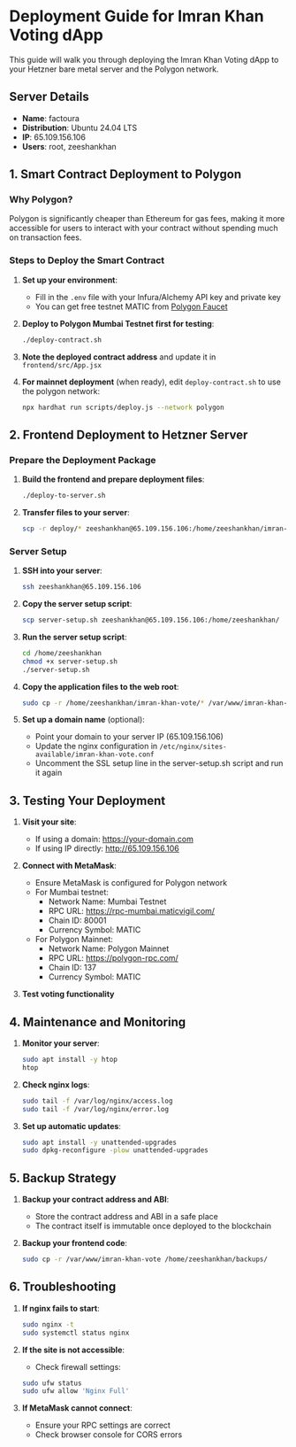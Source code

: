 # Deployment Guide for Imran Khan Voting dApp

This guide will walk you through deploying the Imran Khan Voting dApp to your Hetzner bare metal server and the Polygon network.

## Server Details
- **Name**: factoura
- **Distribution**: Ubuntu 24.04 LTS
- **IP**: 65.109.156.106
- **Users**: root, zeeshankhan

## 1. Smart Contract Deployment to Polygon

### Why Polygon?
Polygon is significantly cheaper than Ethereum for gas fees, making it more accessible for users to interact with your contract without spending much on transaction fees.

### Steps to Deploy the Smart Contract

1. **Set up your environment**:
   - Fill in the `.env` file with your Infura/Alchemy API key and private key
   - You can get free testnet MATIC from [Polygon Faucet](https://faucet.polygon.technology/)

2. **Deploy to Polygon Mumbai Testnet first for testing**:
   ```bash
   ./deploy-contract.sh
   ```

3. **Note the deployed contract address** and update it in `frontend/src/App.jsx`

4. **For mainnet deployment** (when ready), edit `deploy-contract.sh` to use the polygon network:
   ```bash
   npx hardhat run scripts/deploy.js --network polygon
   ```

## 2. Frontend Deployment to Hetzner Server

### Prepare the Deployment Package
1. **Build the frontend and prepare deployment files**:
   ```bash
   ./deploy-to-server.sh
   ```

2. **Transfer files to your server**:
   ```bash
   scp -r deploy/* zeeshankhan@65.109.156.106:/home/zeeshankhan/imran-khan-vote/
   ```

### Server Setup
1. **SSH into your server**:
   ```bash
   ssh zeeshankhan@65.109.156.106
   ```

2. **Copy the server setup script**:
   ```bash
   scp server-setup.sh zeeshankhan@65.109.156.106:/home/zeeshankhan/
   ```

3. **Run the server setup script**:
   ```bash
   cd /home/zeeshankhan
   chmod +x server-setup.sh
   ./server-setup.sh
   ```

4. **Copy the application files to the web root**:
   ```bash
   sudo cp -r /home/zeeshankhan/imran-khan-vote/* /var/www/imran-khan-vote/
   ```

5. **Set up a domain name** (optional):
   - Point your domain to your server IP (65.109.156.106)
   - Update the nginx configuration in `/etc/nginx/sites-available/imran-khan-vote.conf`
   - Uncomment the SSL setup line in the server-setup.sh script and run it again

## 3. Testing Your Deployment

1. **Visit your site**:
   - If using a domain: https://your-domain.com
   - If using IP directly: http://65.109.156.106

2. **Connect with MetaMask**:
   - Ensure MetaMask is configured for Polygon network
   - For Mumbai testnet:
     - Network Name: Mumbai Testnet
     - RPC URL: https://rpc-mumbai.maticvigil.com/
     - Chain ID: 80001
     - Currency Symbol: MATIC
   - For Polygon Mainnet:
     - Network Name: Polygon Mainnet
     - RPC URL: https://polygon-rpc.com/
     - Chain ID: 137
     - Currency Symbol: MATIC

3. **Test voting functionality**

## 4. Maintenance and Monitoring

1. **Monitor your server**:
   ```bash
   sudo apt install -y htop
   htop
   ```

2. **Check nginx logs**:
   ```bash
   sudo tail -f /var/log/nginx/access.log
   sudo tail -f /var/log/nginx/error.log
   ```

3. **Set up automatic updates**:
   ```bash
   sudo apt install -y unattended-upgrades
   sudo dpkg-reconfigure -plow unattended-upgrades
   ```

## 5. Backup Strategy

1. **Backup your contract address and ABI**:
   - Store the contract address and ABI in a safe place
   - The contract itself is immutable once deployed to the blockchain

2. **Backup your frontend code**:
   ```bash
   sudo cp -r /var/www/imran-khan-vote /home/zeeshankhan/backups/
   ```

## 6. Troubleshooting

1. **If nginx fails to start**:
   ```bash
   sudo nginx -t
   sudo systemctl status nginx
   ```

2. **If the site is not accessible**:
   - Check firewall settings:
   ```bash
   sudo ufw status
   sudo ufw allow 'Nginx Full'
   ```

3. **If MetaMask cannot connect**:
   - Ensure your RPC settings are correct
   - Check browser console for CORS errors
